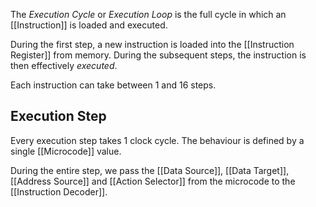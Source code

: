 The _Execution Cycle_ or _Execution Loop_ is the full cycle in which an [[Instruction]] is loaded and executed.

During the first step, a new instruction is loaded into the [[Instruction Register]] from memory. During the subsequent steps, the instruction is then effectively _executed_.

Each instruction can take between 1 and 16 steps.

## Execution Step
Every execution step takes 1 clock cycle. The behaviour is defined by a single [[Microcode]] value.

During the entire step, we pass the [[Data Source]], [[Data Target]], [[Address Source]] and [[Action Selector]] from the microcode to the [[Instruction Decoder]].